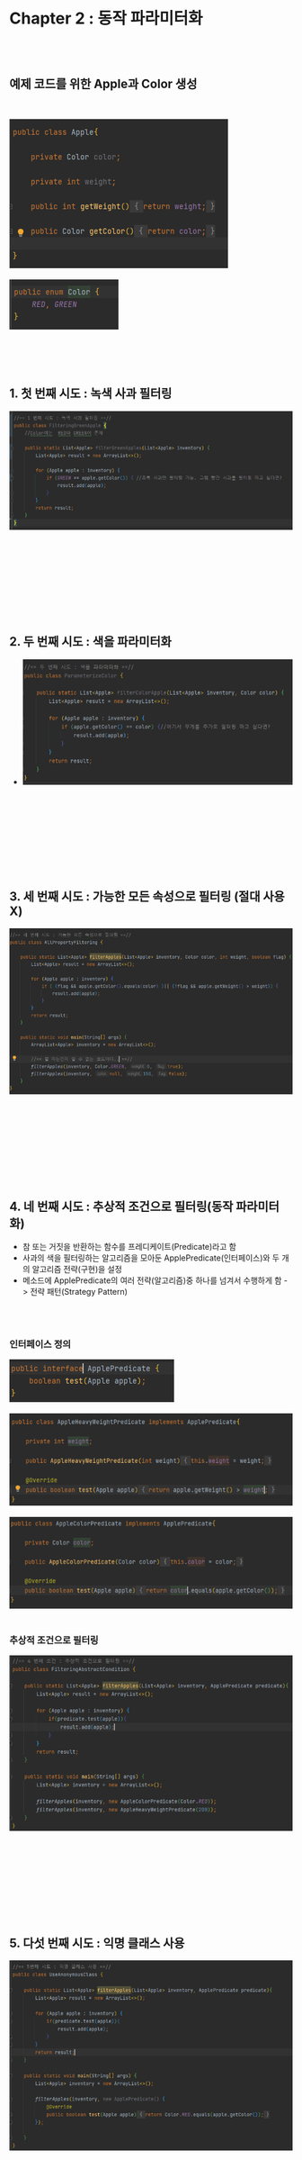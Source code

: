 # Chapter 2 : 동작 파라미터화
<br/><br/>

## 예제 코드를 위한 Apple과 Color 생성
<br/>

![img.png](./image/img.png)<br/><br/>
![img_1.png](./image/img_1.png)
<br/><br/>




<br/><br/>
## 1. 첫 번째 시도 : 녹색 사과 필터링
![img_2.png](./image/img_2.png)


<br/><br/><br/><br/><br/><br/><br/><br/>

## 2. 두 번째 시도 : 색을 파라미터화
- ![img_3.png](./image/img_3.png)

<br/><br/><br/><br/><br/><br/><br/><br/>

## 3. 세 번째 시도 : 가능한 모든 속성으로 필터링 (절대 사용 X)
![img_4.png](./image/img_4.png)

<br/><br/><br/><br/><br/><br/><br/><br/>

## 4. 네 번째 시도 : 추상적 조건으로 필터링(동작 파라미터화)
  - 참 또는 거짓을 반환하는 함수를 프레디케이트(Predicate)라고 함
  - 사과의 색을 필터링하는 알고리즘을 모아둔 ApplePredicate(인터페이스)와 두 개의 알고리즘 전략(구현)을 설정
  - 메소드에 ApplePredicate의 여러 전략(알고리즘)중 하나를 넘겨서 수행하게 함 -> 전략 패턴(Strategy Pattern)

<br/><br/>
### 인터페이스 정의
![img_5.png](./image/img_5.png)<br/><br/>
![img_6.png](./image/img_6.png)<br/><br/>
![img_7.png](./image/img_7.png)<br/><br/>

### 추상적 조건으로 필터링
![img_8.png](./image/img_8.png)

<br/><br/><br/><br/><br/><br/><br/><br/>


## 5. 다섯 번째 시도 : 익명 클래스 사용
![img_9.png](./image/img_9.png)
<br/><br/><br/><br/><br/><br/><br/><br/>

## 6. 여섯 번째 시도 : 람다 표현식 사용
![img_10.png](./image/img_10.png)
<br/><br/><br/><br/><br/><br/><br/><br/>

## 7. 일곱 번째 시도 : 리스트 형식으로 추상화 (java.util.function의 Predicate 사용)
<br/><br/>
### Predicate\<T>
![img_12.png](./image/img_12.png)
<br/><br/>


![img_11.png](./image/img_11.png)
<br/><br/><br/>
<br/><br/><br/>
## 실전 예제

### Comparator로 정렬하기
![img_13.png](./image/img_13.png)
<br/><br/><br/>
![img_14.png](./image/img_14.png)
<br/><br/><br/>

### Runnable로 코드 블록 실행하기.
![img_15.png](./image/img_15.png)
<br/><br/><br/>

### Callable을 결과로 반환하기
<br/> 

#### Callable
![img_16.png](./image/img_16.png)
<br/><br/>
![img_17.png](./image/img_17.png)